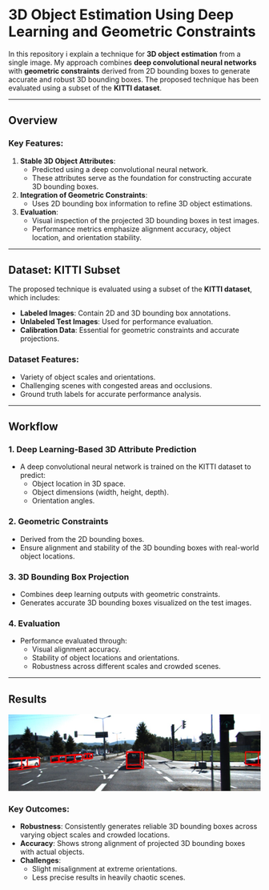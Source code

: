 # 3D Object Estimation Using Deep Learning and Geometric Constraints

In this repository i explain a technique for **3D object estimation** from a single image. My approach combines **deep convolutional neural networks** with **geometric constraints** derived from 2D bounding boxes to generate accurate and robust 3D bounding boxes. The proposed technique has been evaluated using a subset of the **KITTI dataset**.

---

## Overview

### Key Features:
1. **Stable 3D Object Attributes**:
   - Predicted using a deep convolutional neural network.
   - These attributes serve as the foundation for constructing accurate 3D bounding boxes.
2. **Integration of Geometric Constraints**:
   - Uses 2D bounding box information to refine 3D object estimations.
3. **Evaluation**:
   - Visual inspection of the projected 3D bounding boxes in test images.
   - Performance metrics emphasize alignment accuracy, object location, and orientation stability.

---

## Dataset: KITTI Subset

The proposed technique is evaluated using a subset of the **KITTI dataset**, which includes:
- **Labeled Images**: Contain 2D and 3D bounding box annotations.
- **Unlabeled Test Images**: Used for performance evaluation.
- **Calibration Data**: Essential for geometric constraints and accurate projections.

### Dataset Features:
- Variety of object scales and orientations.
- Challenging scenes with congested areas and occlusions.
- Ground truth labels for accurate performance analysis.

---

## Workflow

### 1. Deep Learning-Based 3D Attribute Prediction
- A deep convolutional neural network is trained on the KITTI dataset to predict:
  - Object location in 3D space.
  - Object dimensions (width, height, depth).
  - Orientation angles.

### 2. Geometric Constraints
- Derived from the 2D bounding boxes.
- Ensure alignment and stability of the 3D bounding boxes with real-world object locations.

### 3. 3D Bounding Box Projection
- Combines deep learning outputs with geometric constraints.
- Generates accurate 3D bounding boxes visualized on the test images.

### 4. Evaluation
- Performance evaluated through:
  - Visual alignment accuracy.
  - Stability of object locations and orientations.
  - Robustness across different scales and crowded scenes.

---

## Results
![KITTI Dataset Sample](Image_Results.jpeg)

### Key Outcomes:
- **Robustness**: Consistently generates reliable 3D bounding boxes across varying object scales and crowded locations.
- **Accuracy**: Shows strong alignment of projected 3D bounding boxes with actual objects.
- **Challenges**:
  - Slight misalignment at extreme orientations.
  - Less precise results in heavily chaotic scenes.
